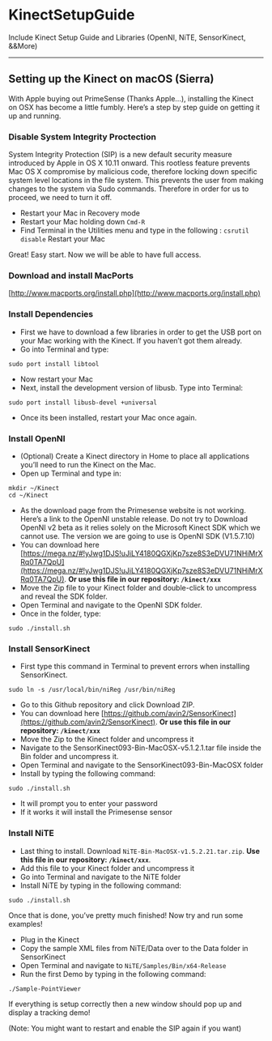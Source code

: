 # KinectSetupGuide

Include Kinect Setup Guide and Libraries (OpenNI, NiTE, SensorKinect, &amp;&amp;More)

***

## Setting up the Kinect on macOS (Sierra)

With Apple buying out PrimeSense (Thanks Apple…), installing the Kinect on OSX has become a little fumbly. Here’s a step by step guide on getting it up and running.

### Disable System Integrity Proctection

System Integrity Protection (SIP) is a new default security measure introduced by Apple in OS X 10.11 onward. This rootless feature prevents Mac OS X compromise by malicious code, therefore locking down specific system level locations in the file system. This prevents the user from making changes to the system via Sudo commands. Therefore in order for us to proceed, we need to turn it off.

* Restart your Mac in Recovery mode
* Restart your Mac holding down `Cmd-R`
* Find  Terminal in the Utilities menu and type in the following : `csrutil disable`
Restart your Mac

Great! Easy start. Now we will be able to have full access.

### Download and install MacPorts

[http://www.macports.org/install.php](http://www.macports.org/install.php)

### Install Dependencies

* First we have to download a few libraries in order to get the USB port on your Mac working with the Kinect. If you haven’t got them already.
* Go into Terminal and type:

```
sudo port install libtool
```

* Now restart your Mac
* Next, install the development version of libusb. Type into Terminal:

```
sudo port install libusb-devel +universal
```

* Once its been installed, restart your Mac once again.

### Install OpenNI

* (Optional) Create a Kinect directory in Home to place all applications you’ll need to run the Kinect on the Mac.
* Open up Terminal and type in:

```
mkdir ~/Kinect
cd ~/Kinect
```

* As the download page from the Primesense website is not working. Here’s a link to the OpenNI unstable release. Do not try to Download OpenNI v2 beta as it relies solely on the Microsoft Kinect SDK which we cannot use. The version we are going to use is OpenNI SDK (V1.5.7.10)
* You can download here [https://mega.nz/#!yJwg1DJS!uJiLY4180QGXjKp7sze8S3eDVU71NHiMrXRq0TA7QpU](https://mega.nz/#!yJwg1DJS!uJiLY4180QGXjKp7sze8S3eDVU71NHiMrXRq0TA7QpU). **Or use this file in our repository: `/kinect/xxx`**
* Move the Zip file to your Kinect folder and double-click to uncompress and reveal the SDK folder.
* Open Terminal and navigate to the OpenNI SDK folder.
* Once in the folder, type:

```
sudo ./install.sh
```

### Install SensorKinect

* First type this command in Terminal to prevent errors when installing SensorKinect.

```
sudo ln -s /usr/local/bin/niReg /usr/bin/niReg
```

* Go to this Github repository and click Download ZIP.
* You can download here [https://github.com/avin2/SensorKinect](https://github.com/avin2/SensorKinect). **Or use this file in our repository: `/kinect/xxx`**
* Move the Zip to the Kinect folder and uncompress it
* Navigate to the SensorKinect093-Bin-MacOSX-v5.1.2.1.tar file inside the Bin folder and uncompress it.
* Open Terminal and navigate to the SensorKinect093-Bin-MacOSX folder
* Install by typing the following command:

```
sudo ./install.sh
```

* It will prompt you to enter your password
* If it works it will install the Primesense sensor

### Install NiTE

* Last thing to install. Download `NiTE-Bin-MacOSX-v1.5.2.21.tar.zip`. **Use this file in our repository: `/kinect/xxx`**.
* Add this file to your Kinect folder and uncompress it
* Go into Terminal and navigate to the NiTE folder
* Install NiTE by typing in the following command:

```
sudo ./install.sh
```

Once that is done, you’ve pretty much finished! Now try and run some examples!

* Plug in the Kinect
* Copy the sample XML files from NiTE/Data over to the Data folder in SensorKinect
* Open Terminal and navigate to `NiTE/Samples/Bin/x64-Release`
* Run the first Demo by typing in the following command:

```
./Sample-PointViewer
```

If everything is setup correctly then a new window should pop up and display a tracking demo!

(Note: You might want to restart and enable the SIP again if you want)
